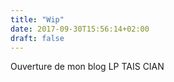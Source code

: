 ```yaml
---
title: "Wip"
date: 2017-09-30T15:56:14+02:00
draft: false
---
```


Ouverture de mon blog LP TAIS CIAN
